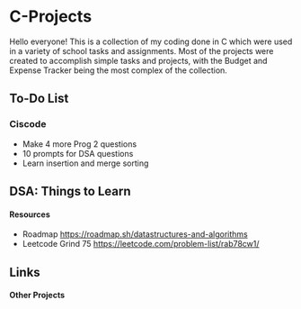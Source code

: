 # C-Projects
Hello everyone!
This is a collection of my coding done in C which were used in a variety of school tasks and assignments.
Most of the projects were created to accomplish simple tasks and projects, with the Budget and Expense Tracker being the most complex of the collection.

## To-Do List

### Ciscode
- Make 4 more Prog 2 questions
- 10 prompts for DSA questions
- Learn insertion and merge sorting

## DSA: Things to Learn


#### Resources
- Roadmap
https://roadmap.sh/datastructures-and-algorithms
- Leetcode Grind 75
https://leetcode.com/problem-list/rab78cw1/

## Links

#### Other Projects
